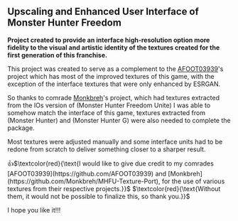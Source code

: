 ## Upscaling and Enhanced User Interface of Monster Hunter Freedom

**Project created to provide an interface high-resolution option more fidelity to the visual and artistic identity of the textures created for the first generation of this franchise.**

This project was created to serve as a complement to the [AFOOT03939](https://github.com/AFOOT03939)'s project
which has most of the improved textures of this game, with the exception of the interface textures that were only enhanced by ESRGAN.

So thanks to comrade [Monkbreh](https://github.com/Monkbreh/MHFU-Texture-Port)'s project, which had textures extracted from the IOs version of (Monster Hunter Freedom Unite) I was able to somehow match the interface of this game, textures extracted from (Monster Hunter) and (Monster Hunter G) were also needed to complete the package.

Most textures were adjusted manually and some interface units had to be redone from scratch to deliver something closer to a sharper result.

👍$`\textcolor{red}{\text{I would like to give due credit to my comrades [AFOOT03939](https://github.com/AFOOT03939) and [Monkbreh](https://github.com/Monkbreh/MHFU-Texture-Port), for the use of various textures from their respective projects.}}`$
$`\textcolor{red}{\text{Without them, it would not be possible to finalize this, so thank you.}}`$

I hope you like it!!!
